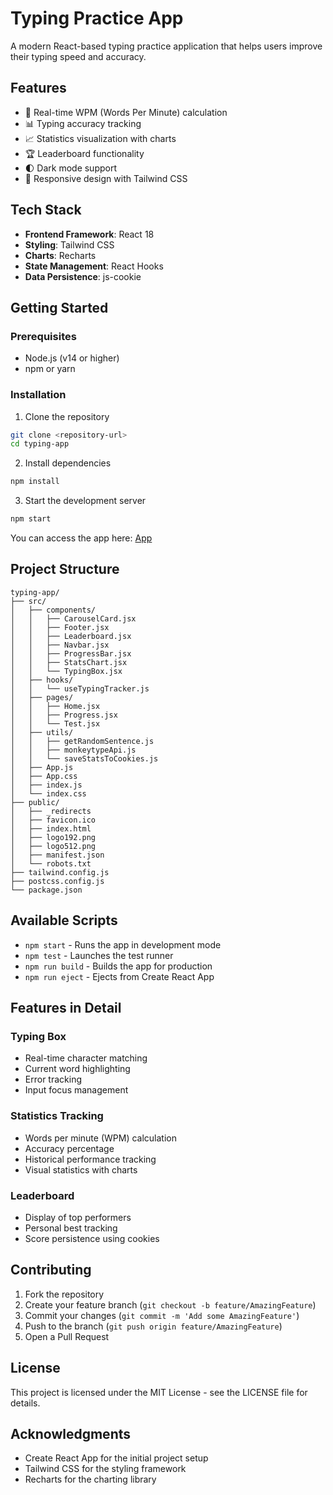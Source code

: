 # Typing Practice App

A modern React-based typing practice application that helps users improve their typing speed and accuracy.

## Features

- 🚀 Real-time WPM (Words Per Minute) calculation
- 📊 Typing accuracy tracking
- 📈 Statistics visualization with charts
- 🏆 Leaderboard functionality
- 🌓 Dark mode support
- 📱 Responsive design with Tailwind CSS

## Tech Stack

- **Frontend Framework**: React 18
- **Styling**: Tailwind CSS
- **Charts**: Recharts
- **State Management**: React Hooks
- **Data Persistence**: js-cookie

## Getting Started

### Prerequisites

- Node.js (v14 or higher)
- npm or yarn

### Installation

1. Clone the repository
```bash
git clone <repository-url>
cd typing-app
```

2. Install dependencies
```bash
npm install
```

3. Start the development server
```bash
npm start
```

You can access the app here: [App](https://rishis-typing-lab.onrender.com/)

## Project Structure

```
typing-app/
├── src/
│   ├── components/
│   │   ├── CarouselCard.jsx
│   │   ├── Footer.jsx
│   │   ├── Leaderboard.jsx
│   │   ├── Navbar.jsx
│   │   ├── ProgressBar.jsx
│   │   ├── StatsChart.jsx
│   │   └── TypingBox.jsx
│   ├── hooks/
│   │   └── useTypingTracker.js
│   ├── pages/
│   │   ├── Home.jsx
│   │   ├── Progress.jsx
│   │   └── Test.jsx
│   ├── utils/
│   │   ├── getRandomSentence.js
│   │   ├── monkeytypeApi.js
│   │   └── saveStatsToCookies.js
│   ├── App.js
│   ├── App.css
│   ├── index.js
│   └── index.css
├── public/
│   ├── _redirects
│   ├── favicon.ico
│   ├── index.html
│   ├── logo192.png
│   ├── logo512.png
│   ├── manifest.json
│   └── robots.txt
├── tailwind.config.js
├── postcss.config.js
└── package.json
```

## Available Scripts

- `npm start` - Runs the app in development mode
- `npm test` - Launches the test runner
- `npm run build` - Builds the app for production
- `npm run eject` - Ejects from Create React App

## Features in Detail

### Typing Box
- Real-time character matching
- Current word highlighting
- Error tracking
- Input focus management

### Statistics Tracking
- Words per minute (WPM) calculation
- Accuracy percentage
- Historical performance tracking
- Visual statistics with charts

### Leaderboard
- Display of top performers
- Personal best tracking
- Score persistence using cookies

## Contributing

1. Fork the repository
2. Create your feature branch (`git checkout -b feature/AmazingFeature`)
3. Commit your changes (`git commit -m 'Add some AmazingFeature'`)
4. Push to the branch (`git push origin feature/AmazingFeature`)
5. Open a Pull Request

## License

This project is licensed under the MIT License - see the LICENSE file for details.

## Acknowledgments

- Create React App for the initial project setup
- Tailwind CSS for the styling framework
- Recharts for the charting library 